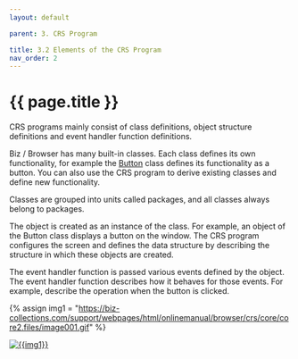 ```yaml
---
layout: default

parent: 3. CRS Program 

title: 3.2 Elements of the CRS Program
nav_order: 2
---
```


# {{ page.title }}

CRS programs mainly consist of class definitions, object structure definitions and event handler function definitions.

Biz / Browser has many built-in classes. Each class defines its own functionality, for example the [Button](/package/standard/button) class defines its functionality as a button. You can also use the CRS program to derive existing classes and define new functionality.

Classes are grouped into units called packages, and all classes always belong to packages.
 
The object is created as an instance of the class. For example, an object of the Button class displays a button on the window. The CRS program configures the screen and defines the data structure by describing the structure in which these objects are created.

The event handler function is passed various events defined by the object. The event handler function describes how it behaves for those events. For example, describe the operation when the button is clicked.

{% assign img1 = "https://biz-collections.com/support/webpages/html/onlinemanual/browser/crs/core/core2.files/image001.gif" %}

<a href="{{ img1 }}" target="_blank"> <img src="{{ img1 }}" alt="{{img1}}"></a>


